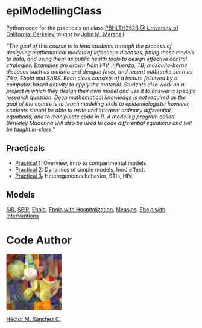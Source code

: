 # epiModellingClass

Python code for the practicals on class [PBHLTH252B @ University of California, Berkeley](http://jmarshall.berkeley.edu/PBHLTH252BAd.pdf) taught by [John M. Marshall](https://www.marshalllab.com/).

_"The goal of this course is to lead students through the process of designing mathematical models of infectious diseases, fitting these models to data, and using them as public health tools to design effective control strategies. Examples are drawn from HIV, influenza, TB, mosquito-borne diseases such as malaria and dengue fever, and recent outbreaks such as Zika, Ebola and SARS. Each class consists of a lecture followed by a computer-based activity to apply the material. Students also work on a project in which they design their own model and use it to answer a specific research question. Deep mathematical knowledge is not required as the goal of the course is to teach modeling skills to epidemiologists; however, students should be able to write and interpret ordinary differential equations, and to manipulate code in R. A modeling program called Berkeley Madonna will also be used to code differential equations and will be taught in-class."_


## Practicals

* [Practical 1](https://github.com/Chipdelmal/epiModellingClass/tree/master/Practical01):  Overview, intro to compartmental models.
* [Practical 2](https://github.com/Chipdelmal/epiModellingClass/tree/master/Practical02): Dynamics of simple models, herd effect.
* [Practical 3](https://github.com/Chipdelmal/epiModellingClass/tree/master/Practical03): Heterogeneous behavior, STIs, HIV.


## Models

[SIR](https://github.com/Chipdelmal/epiModellingClass/blob/master/Tutorials/SIR.ipynb), [SEIR](https://github.com/Chipdelmal/epiModellingClass/blob/master/Practical01/SEIR.ipynb), [Ebola](https://github.com/Chipdelmal/epiModellingClass/blob/master/Practical01/ebolaSimple.ipynb), [Ebola with Hospitalization](https://github.com/Chipdelmal/epiModellingClass/blob/master/Practical01/ebolaComplex.ipynb), [Measles](https://github.com/Chipdelmal/epiModellingClass/blob/master/Practical02/Measles.ipynb), [Ebola with Interventions](https://github.com/Chipdelmal/epiModellingClass/blob/master/Practical02/ebolaInterventions.ipynb)


# Code Author

<img src="./media/yoshi.jpg" height="150px" align="middle"><br>

[Héctor M. Sánchez C.](https://chipdelmal.github.io/)
